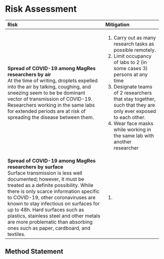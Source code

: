 # Risk Assessment

| Risk   | Mitigation |
|:-------|:--------   |
| **Spread of COVID-19 among MagRes researchers by air** <br> At the time of writing, droplets expelled into the air by talking, coughing, and sneezing seem to be be dominant vector of transmission of COVID-19. Researchers working in the same labs for extended periods are at risk of spreading the disease between them. | <ol> <li>Carry out as many research tasks as possible remotely. <li>Limit occupancy of labs to 2 (in some cases 3) persons at any time</li> <li> Designate teams of 2 researchers that stay together, such that they are only ever exposed to each other. </li> <li> Wear face masks while working in the same lab with another researcher</li></ol> |
| **Spread of COVID-19 among MagRes researchers by surface** <br> Surface transmission is less well documented; however, it must be treated as a definite possibility. While there is only scarce information specific to COVID-19, other coronaviruses are known to stay infectious on surfaces for up to 48h. Hard surfaces such as plastics, stainless steel and other metals are more problematic than absorbing ones such as paper, cardboard, and textiles. | <ol><li>    </ol>|


## Method Statement
